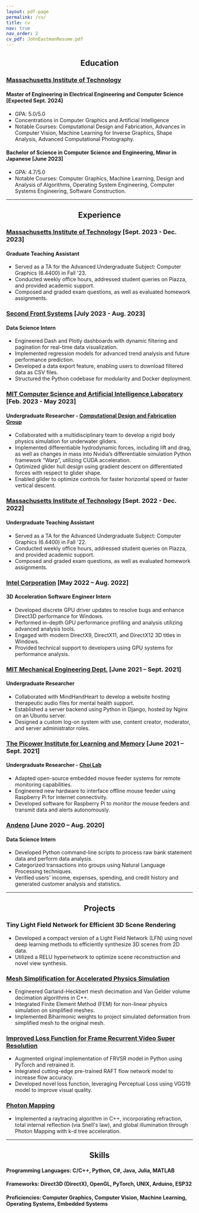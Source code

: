 ```yaml
---
layout: pdf-page
permalink: /cv/
title: cv
nav: true
nav_order: 2
cv_pdf: JohnEastmanResume.pdf
---
```


## <center>Education</center>
### [Massachusetts Institute of Technology](https://mit.edu/) 
#### Master of Engineering in Electrical Engineering and Computer Science [Expected Sept. 2024]
- GPA: 5.0/5.0
- Concentrations in Computer Graphics and Artificial Intelligence
- Notable Courses: Computational Design and Fabrication, Advances in Computer Vision, Machine Learning for Inverse Graphics, Shape Analysis, Advanced Computational Photography.

#### Bachelor of Science in Computer Science and Engineering, Minor in Japanese [June 2023]
- GPA: 4.7/5.0
- Notable Courses: Computer Graphics, Machine Learning, Design and Analysis of Algorithms, Operating System Engineering, Computer Systems Engineering, Software Construction.

---

## <center>Experience</center>

### [Massachusetts Institute of Technology](https://www.eecs.mit.edu/) [Sept. 2023 - Dec. 2023]
#### Graduate Teaching Assistant
- Served as a TA for the Advanced Undergraduate Subject: Computer Graphics (6.4400) in Fall '23.
- Conducted weekly office hours, addressed student queries on Piazza, and provided academic support.
- Composed and graded exam questions, as well as evaluated homework assignments.

### [Second Front Systems](https://www.secondfront.com/) [July 2023 - Aug. 2023]
#### Data Science Intern
- Engineered Dash and Plotly dashboards with dynamic filtering and pagination for real-time data visualization.
- Implemented regression models for advanced trend analysis and future performance prediction.
- Developed a data export feature, enabling users to download filtered data as CSV files.
- Structured the Python codebase for modularity and Docker deployment.

### [MIT Computer Science and Artificial Intelligence Laboratory](https://www.csail.mit.edu/) [Feb. 2023 - May 2023]
#### Undergraduate Researcher - [Computational Design and Fabrication Group](https://cdfg.mit.edu/)
- Collaborated with a multidisciplinary team to develop a rigid body physics simulation for underwater gliders.
- Implemented differentiable hydrodynamic forces, including lift and drag, as well as changes in mass into Nvidia’s differentiable simulation Python framework “Warp”, utilizing CUDA acceleration.
- Optimized glider hull design using gradient descent on differentiated forces with respect to glider shape.
- Enabled glider to optimize controls for faster horizontal speed or faster vertical descent.

### [Massachusetts Institute of Technology](https://www.eecs.mit.edu/) [Sept. 2022 - Dec. 2022]
#### Undergraduate Teaching Assistant
- Served as a TA for the Advanced Undergraduate Subject: Computer Graphics (6.4400) in Fall '22.
- Conducted weekly office hours, addressed student queries on Piazza, and provided academic support.
- Composed and graded exam questions, as well as evaluated homework assignments.

### [Intel Corporation](https://www.intel.com) [May 2022 – Aug. 2022]
#### 3D Acceleration Software Engineer Intern
- Developed discrete GPU driver updates to resolve bugs and enhance Direct3D performance for Windows.
- Performed in-depth GPU performance profiling and analysis utilizing advanced analysis tools.
- Engaged with modern DirectX9, DirectX11, and DirectX12 3D titles in Windows.
- Provided technical support to developers using GPU systems for performance analysis.

### [MIT Mechanical Engineering Dept.](https://meche.mit.edu/) [June 2021 – Sept. 2021]
#### Undergraduate Researcher
- Collaborated with MindHandHeart to develop a website hosting therapeutic audio files for mental health support.
- Established a server backend using Python in Django, hosted by Nginx on an Ubuntu server.
- Designed a custom log-on system with use, content creator, moderator, and server administrator roles.

### [The Picower Institute for Learning and Memory](https://picower.mit.edu/) [June 2021 – Sept. 2021]
#### Undergraduate Researcher - [Choi Lab](https://picower.mit.edu/gloria-choi)
- Adapted open-source embedded mouse feeder systems for remote monitoring capabilities.
- Engineered new hardware to interface offline mouse feeder using Raspberry Pi for internet connectivity.
- Developed software for Raspberry Pi to monitor the mouse feeders and transmit data and alerts autonomously.

### [Andeno](https://www.andeno.com/en/) [June 2020 – Aug. 2020]
#### Data Science Intern
- Developed Python command-line scripts to process raw bank statement data and perform data analysis.
- Categorized transactions into groups using Natural Language Processing techniques.
- Verified users' income, expenses, spending, and credit history and generated customer analysis and statistics.

---

## <center>Projects</center>

### Tiny Light Field Network for Efficient 3D Scene Rendering
- Developed a compact version of a Light Field Network (LFN) using novel deep learning methods to efficiently synthesize 3D scenes from 2D data.
- Utilized a RELU hypernetwork to optimize scene reconstruction and novel view synthesis.

### [Mesh Simplification for Accelerated Physics Simulation](/projects/mesh_simp_phys_sim/)
- Engineered Garland-Heckbert mesh decimation and Van Gelder volume decimation algorithms in C++.
- Integrated Finite Element Method (FEM) for non-linear physics simulation on simplified meshes.
- Implemented Biharmonic weights to project simulated deformation from simplified mesh to the original mesh.

### [Improved Loss Function for Frame Recurrent Video Super Resolution](/projects/video_super_resolution/)
- Augmented original implementation of FRVSR model in Python using PyTorch and retrained it.
- Integrated cutting-edge pre-trained RAFT flow network model to increase flow accuracy.
- Developed novel loss function, leveraging Perceptual Loss using VGG19 model to improve visual quality.

### [Photon Mapping](/projects/photon_mapping/)
- Implemented a raytracing algorithm in C++, incorporating refraction, total internal reflection (via Snell's law), and global illumination through Photon Mapping with k-d tree acceleration.

---

## <center>Skills</center>

#### Programming Languages: C/C++, Python, C#, Java, Julia, MATLAB
#### Frameworks: Direct3D (DirectX), OpenGL, PyTorch, UNIX, Arduino, ESP32
#### Proficiencies: Computer Graphics, Computer Vision, Machine Learning, Operating Systems, Embedded Systems 